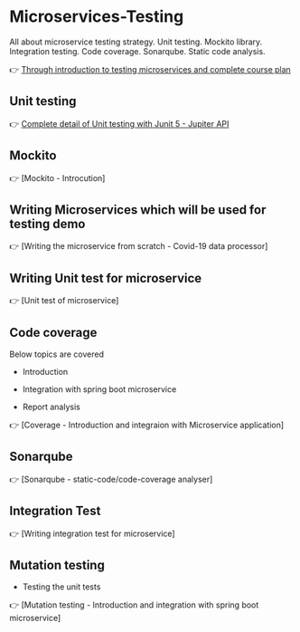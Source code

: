 # Microservices-Testing
 All about microservice testing strategy. Unit testing. Mockito library. Integration testing. Code coverage. Sonarqube. Static code analysis.
 
 👉 [Through introduction to testing microservices and complete course plan](https://youtu.be/1vWWgwELQWM)


## Unit testing

👉 [Complete detail of Unit testing with Junit 5 - Jupiter API](https://www.youtube.com/playlist?list=PLq3uEqRnr_2GYMK6_WEYRlT5kyD8qx98M)

## Mockito

👉 [Mockito - Introcution]

## Writing Microservices which will be used for testing demo

👉 [Writing the microservice from scratch - Covid-19 data processor]

## Writing Unit test for microservice

👉 [Unit test of microservice]

## Code coverage

Below topics are covered

* Introduction

* Integration with spring boot microservice

* Report analysis

👉 [Coverage - Introduction and integraion with Microservice application]

## Sonarqube

👉 [Sonarqube - static-code/code-coverage analyser]

## Integration Test 

👉 [Writing integration test for microservice]

## Mutation testing

* Testing the unit tests

👉 [Mutation testing - Introduction and integration with spring boot microservice]
